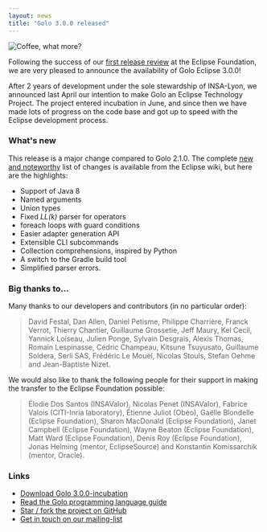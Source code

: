 ```yaml
---
layout: news
title: "Golo 3.0.0 released"
---
```


![Coffee, what more?](https://c2.staticflickr.com/6/5765/22297903173_d61d4e000a_c_d.jpg)

Following the success of our [first release review](https://projects.eclipse.org/projects/technology.golo/reviews/3.0.0-incubation-release-review) at the Eclipse Foundation, we are very pleased to announce the availability of Golo Eclipse 3.0.0!

After 2 years of development under the sole stewardship of INSA-Lyon, we announced last April our
intention to make Golo an Eclipse Technology Project. The project entered incubation in June,
and since then we have made lots of progress on the code base and got up to speed with the Eclipse
development process.

### What's new

This release is a major change compared to Golo 2.1.0. The complete [new and noteworthy](https://wiki.eclipse.org/Golo/Roadmap-v3.0) list of changes is available from the Eclipse wiki, but here are the highlights:

* Support of Java 8
* Named arguments
* Union types
* Fixed _LL(k)_ parser for operators
* foreach loops with guard conditions
* Easier adapter generation API
* Extensible CLI subcommands
* Collection comprehensions, inspired by Python
* A switch to the Gradle build tool
* Simplified parser errors.

### Big thanks to...

Many thanks to our developers and contributors (in no particular order):

> David Festal, Dan Allen, Daniel Petisme, Philippe Charrière, Franck Verrot, Thierry Chantier,
> Guillaume Grossetie, Jeff Maury, Kel Cecil, Yannick Loiseau, Julien Ponge, Sylvain Desgrais,
> Alexis Thomas, Romain Lespinasse, Cédric Champeau, Kitsune Tsuyusato, Guillaume Soldera, Serli SAS,
> Frédéric Le Mouël, Nicolas Stouls, Stefan Oehme and Jean-Baptiste Nizet.

We would also like to thank the following people for their support in making the transfer to the Eclipse
Foundation possible:

> Élodie Dos Santos (INSAValor), Nicolas Penet (INSAValor), Fabrice Valois (CITI-Inria laboratory),
> Étienne Juliot (Obéo), Gaëlle Blondelle (Eclipse Foundation), Sharon MacDonald (Eclipse Foundation),
> Janet Campbell (Eclipse Foundation), Wayne Beaton (Eclipse Foundation),
> Matt Ward (Eclipse Foundation), Denis Roy (Eclipse Foundation),
> Jonas Helming (mentor, EclipseSource) and Konstantin Komissarchik (mentor, Oracle).

### Links

* [Download Golo 3.0.0-incubation](/download/)
* [Read the Golo programming language guide](/documentation/3.0.0)
* [Star / fork the project on GitHub](https://github.com/eclipse/golo-lang)
* [Get in touch on our mailing-list](https://dev.eclipse.org/mailman/listinfo/golo-dev)
